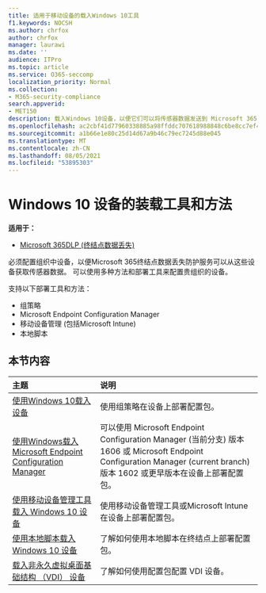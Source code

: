 ```yaml
---
title: 适用于移动设备的载入Windows 10工具
f1.keywords: NOCSH
ms.author: chrfox
author: chrfox
manager: laurawi
ms.date: ''
audience: ITPro
ms.topic: article
ms.service: O365-seccomp
localization_priority: Normal
ms.collection:
- M365-security-compliance
search.appverid:
- MET150
description: 载入Windows 10设备，以便它们可以将传感器数据发送到 Microsoft 365 合规性解决方案
ms.openlocfilehash: ac2cbf41d77960338885a98ffddc707618988848c6be8cc7ef4cb911da50a40d
ms.sourcegitcommit: a1b66e1e80c25d14d67a9b46c79ec7245d88e045
ms.translationtype: MT
ms.contentlocale: zh-CN
ms.lasthandoff: 08/05/2021
ms.locfileid: "53895303"
---
```

# <a name="onboarding-tools-and-methods-for-windows-10-devices"></a>Windows 10 设备的装载工具和方法

**适用于：**
- [Microsoft 365DLP (终结点数据丢失) ](./endpoint-dlp-learn-about.md)

必须配置组织中设备，以便Microsoft 365终结点数据丢失防护服务可以从这些设备获取传感器数据。 可以使用多种方法和部署工具来配置贵组织的设备。

支持以下部署工具和方法：

- 组策略
- Microsoft Endpoint Configuration Manager
- 移动设备管理 (包括Microsoft Intune) 
- 本地脚本

## <a name="in-this-section"></a>本节内容
主题 | 说明
:---|:---
[使用Windows 10载入设备](dlp-configure-endpoints-gp.md) | 使用组策略在设备上部署配置包。
[使用Windows载入Microsoft Endpoint Configuration Manager](dlp-configure-endpoints-sccm.md) | 可以使用 Microsoft Endpoint Configuration Manager (当前分支) 版本 1606 或 Microsoft Endpoint Configuration Manager (current branch) 版本 1602 或更早版本在设备上部署配置包。
[使用移动设备管理工具载入 Windows 10 设备](dlp-configure-endpoints-mdm.md) | 使用移动设备管理工具或Microsoft Intune在设备上部署配置包。
[使用本地脚本载入 Windows 10 设备](dlp-configure-endpoints-script.md) | 了解如何使用本地脚本在终结点上部署配置包。
[载入非永久虚拟桌面基础结构 （VDI） 设备](dlp-configure-endpoints-vdi.md) | 了解如何使用配置包配置 VDI 设备。